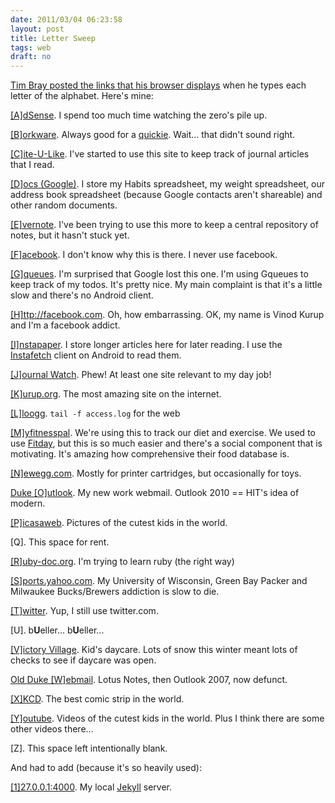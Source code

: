 ```yaml
---
date: 2011/03/04 06:23:58
layout: post
title: Letter Sweep
tags: web
draft: no
---
```


[Tim Bray posted the links that his browser
displays](http://www.tbray.org/ongoing/When/201x/2011/03/03/ABC) when
he types each letter of the alphabet. Here's mine:

[\[A\]dSense](http://adsense.com). I spend too much time watching the
zero's pile up.

[\[B\]orkware](http://borkware.com). Always good for a
[quickie](http://borkware.com/quickies/). Wait... that didn't sound right.

[\[C\]ite-U-Like](http://citeulike.com). I've started to use this site
to keep track of journal articles that I read.

[\[D\]ocs (Google)](http://docs.google.com). I store my Habits
spreadsheet, my weight spreadsheet, our address book spreadsheet
(because Google contacts aren't shareable) and other random documents.

[\[E\]vernote](http://evernote.com). I've been trying to use this more
to keep a central repository of notes, but it hasn't stuck yet.

[\[F\]acebook](http://facebook.com). I don't know why this is there. I
never use facebook.

[\[G\]queues](http://gqueues.com). I'm surprised that Google lost this
one. I'm using Gqueues to keep track of my todos. It's pretty nice. My
main complaint is that it's a little slow and there's no Android client.

[\[H\]ttp://facebook.com](http://facebook.com). Oh, how
embarrassing. OK, my name is Vinod Kurup and I'm a facebook addict.

[\[I\]nstapaper](http://instapaper.com). I store longer articles here
for later reading. I use the [Instafetch](http://market.android.com/search?q=instafetch) client on Android to read them.

[\[J\]ournal Watch](http://jwatch.org). Phew! At least one site relevant
to my day job!

[\[K\]urup.org](http://kurup.org). The most amazing site on the internet.

[\[L\]loogg](http://lloogg.com). `tail -f access.log` for the web

[\[M\]yfitnesspal](http://myfitnesspal.com). We're using this to track
our diet and exercise. We used to use [Fitday](fitday.com), but this
is so much easier and there's a social component that is
motivating. It's amazing how comprehensive their food database is.

[\[N\]ewegg.com](http://newegg.com). Mostly for printer cartridges, but
occasionally for toys.

[Duke \[O\]utlook](http://owa.dm.duke.edu). My new work webmail. Outlook
2010 == HIT's idea of modern.

[\[P\]icasaweb](http://picasaweb.google.com). Pictures of the cutest
kids in the world.

\[Q\]. This space for rent.

[\[R\]uby-doc.org](http://ruby-doc.org). I'm trying to learn ruby (the
right way)

[\[S\]ports.yahoo.com](http://sports.yahoo.com). My University of
Wisconsin, Green Bay Packer and Milwaukee Bucks/Brewers addiction is
slow to die.

[\[T\]witter](http://twitter.com). Yup, I still use twitter.com.

\[U\]. b**U**eller... b**U**eller...

[\[V\]ictory Village](http://victoryvillage.org). Kid's daycare. Lots
of snow this winter meant lots of checks to see if daycare was open.

[Old Duke \[W\]ebmail](http://webmail.duhs.duke.edu/owa). Lotus Notes,
then Outlook 2007, now defunct.

[\[X\]KCD](http://http://xkcd.com/). The best comic strip in the world.

[\[Y\]outube](http://youtube.com). Videos of the cutest kids in the
world. Plus I think there are some other videos there...

\[Z\]. This space left intentionally blank.

And had to add (because it's so heavily used):

[\[1\]27.0.0.1:4000](http://127.0.0.1:4000). My local [Jekyll](https://github.com/mojombo/jekyll) server.


